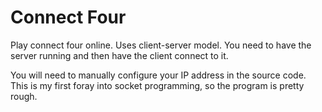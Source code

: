 Connect Four
============

Play connect four online.  Uses client-server model.  You need to have
the server running and then have the client connect to it.

You will need to manually configure your IP address in the source code.  This is my first foray into socket programming, so the program is pretty rough.
